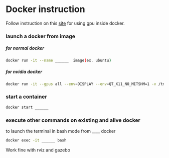 # Docker instruction

Follow instruction on this [site](https://collabnix.com/introducing-new-docker-cli-api-support-for-nvidia-gpus-under-docker-engine-19-03-0-beta-release/) for using gpu inside docker.

### launch a docker from image

##### for normal docker

```sh
docker run -it --name ______  image(ex. ubuntu) 
```
##### for nvidia docker

```sh
docker run -it --gpus all --env=DISPLAY --env=QT_X11_NO_MITSHM=1 -v /tmp/.X11-unix:/tmp/.X11-unix ros2_foxy /bin/bash
```

### start a container

```sh
docker start ______
```
### execute other commands on existing and alive docker
to launch the terminal in bash mode from ____ docker
```sh
docker exec -it ______ bash
```
Work fine with rviz and gazebo
